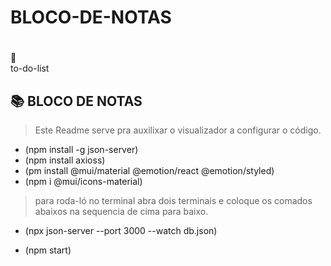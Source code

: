 # BLOCO-DE-NOTAS<h1 align="center">
📄<br> to-do-list
</h1>

## 📚 BLOCO DE NOTAS

> Este Readme serve pra auxilixar o visualizador a configurar o código.
> 
-   (npm install -g json-server)
-   (npm install axioss)
-   (pm install @mui/material @emotion/react @emotion/styled)
-   (npm i @mui/icons-material)

  


> para roda-ló no terminal abra dois terminais e coloque os comados abaixos na sequencia de cima para baixo.


-  (npx json-server --port 3000 --watch db.json)
  
-  (npm start)


<div align="center">
  <br/>
  <br/>
  <br/>
    <div>
     
     
